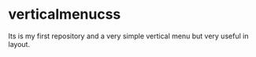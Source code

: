 verticalmenucss
===============

Its is my first repository and a very simple vertical menu but very useful in layout.
